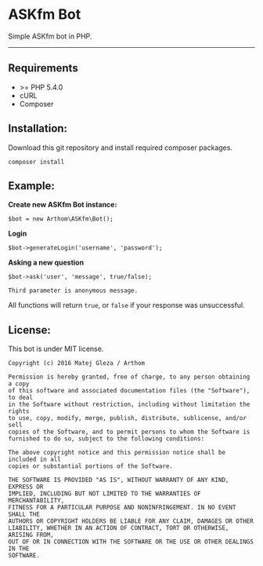 ASKfm Bot
===================

Simple ASKfm bot in PHP.

----------


Requirements
-------------
- \>= PHP 5.4.0
- cURL
- Composer


Installation:
-------------
Download this git repository and install required composer packages.

    composer install

Example:
-------------
**Create new ASKfm Bot instance:**

	$bot = new Arthom\ASKfm\Bot();

**Login**

	$bot->generateLogin('username', 'password');

**Asking a new question**
    
	$bot->ask('user', 'message', true/false);

`Third parameter is anonymous message.`


All functions will return `true`, or `false` if
your response was unsuccessful.

License:
-------------
This bot is under MIT license.

	Copyright (c) 2016 Matej Gleza / Arthom

	Permission is hereby granted, free of charge, to any person obtaining a copy
	of this software and associated documentation files (the "Software"), to deal
	in the Software without restriction, including without limitation the rights
	to use, copy, modify, merge, publish, distribute, sublicense, and/or sell
	copies of the Software, and to permit persons to whom the Software is
	furnished to do so, subject to the following conditions:

	The above copyright notice and this permission notice shall be included in all
	copies or substantial portions of the Software.

	THE SOFTWARE IS PROVIDED "AS IS", WITHOUT WARRANTY OF ANY KIND, EXPRESS OR
	IMPLIED, INCLUDING BUT NOT LIMITED TO THE WARRANTIES OF MERCHANTABILITY,
	FITNESS FOR A PARTICULAR PURPOSE AND NONINFRINGEMENT. IN NO EVENT SHALL THE
	AUTHORS OR COPYRIGHT HOLDERS BE LIABLE FOR ANY CLAIM, DAMAGES OR OTHER
	LIABILITY, WHETHER IN AN ACTION OF CONTRACT, TORT OR OTHERWISE, ARISING FROM,
	OUT OF OR IN CONNECTION WITH THE SOFTWARE OR THE USE OR OTHER DEALINGS IN THE
	SOFTWARE.

